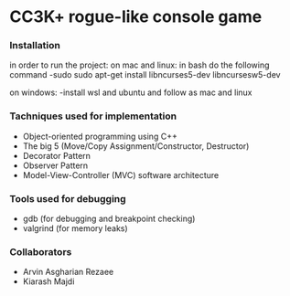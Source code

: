 # CC3K+ rogue-like console game

### Installation

in order to run the project:
on mac and linux:
in bash do the following command
   -sudo sudo apt-get install libncurses5-dev libncursesw5-dev 
   
   
on windows:
   -install wsl and ubuntu and follow as mac and linux
   
### Tachniques used for implementation

   - Object-oriented programming using C++
   - The big 5 (Move/Copy Assignment/Constructor, Destructor)
   - Decorator Pattern
   - Observer Pattern
   - Model-View-Controller (MVC) software architecture

### Tools used for debugging

   - gdb (for debugging and breakpoint checking)
   - valgrind (for memory leaks)

### Collaborators

   - Arvin Asgharian Rezaee
   - Kiarash Majdi
